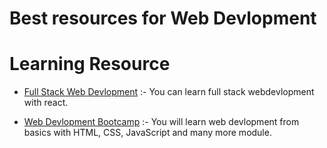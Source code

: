 # Best resources for Web Devlopment 

# Learning Resource 

* [Full Stack Web Devlopment](https://www.coursera.org/specializations/full-stack-react) :- You can learn full stack webdevlopment with react.

* [Web Devlopment Bootcamp](https://www.udemy.com/course/the-web-developer-bootcamp/) :- You will learn web devlopment from basics with HTML, CSS, JavaScript and many more module.